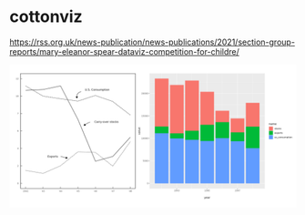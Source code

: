 # cottonviz

https://rss.org.uk/news-publication/news-publications/2021/section-group-reports/mary-eleanor-spear-dataviz-competition-for-childre/

![](plot.png)
